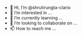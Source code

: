 - 👋 Hi, I’m @shrutirungta-clario
- 👀 I’m interested in ...
- 🌱 I’m currently learning ...
- 💞️ I’m looking to collaborate on ...
- 📫 How to reach me ...

<!---
shrutirungta-clario/shrutirungta-clario is a ✨ special ✨ repository because its `README.md` (this file) appears on your GitHub profile.
You can click the Preview link to take a look at your changes.
--->
